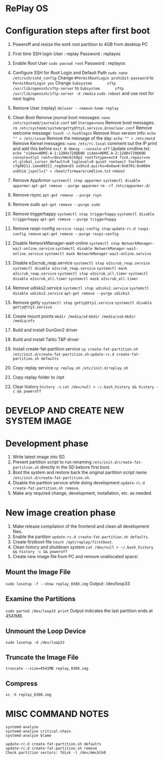 RePlay OS
=========

Configuration steps after first boot
====================================

1. Poweroff and resize the ext4 root partition to 4GB from desktop PC

2. First time SSH login
    User     : replay
    Password : replayos

3. Enable Root User
`sudo passwd root`
Password : replayos

4. Configure SSH for Root Login and Default Path
`sudo nano /etc/ssh/sshd_config`
Change `#PermitRootLogin prohibit-password` to `PermitRootLogin yes`
Change `Subsystem       sftp    /usr/lib/openssh/sftp-server` to `Subsystem       sftp    /usr/lib/openssh/sftp-server -d /media`
`sudo reboot` and use root for next logins

5. Remove User (replay)
`deluser --remove-home replay`

6. Clean Boot
Remove journal boot messages: `nano /etc/systemd/journald.conf` set `Storage=none`
Remove boot messages: `rm /etc/systemd/system/getty@tty1.service.d/noclear.conf`
Remove welcome message: `touch ~/.hushlogin`
Remove linux version info: `echo "" > /etc/issue`
Remove the message of the day: `echo "" > /etc/motd`
Remove Kernel messages: `nano /etc/rc.local` comment out the IP print and add this before `exit 0`: `dmesg --console-off`
Update cmdline.txt: `echo "video=HDMI-A-1:1280x720@60D video=HDMI-A-2:1280x720@60D console=tty1 root=/dev/mmcblk0p2 rootfstype=ext4 fsck.repair=no vt.global_cursor_default=0 loglevel=0 quiet rootwait fastboot cfg80211.ieee80211_regdom=ES usbhid.quirks=0x0ae4:0x0701:0x0004 usbhid.jspoll=1" > /boot/firmware/cmdline.txt`
`reboot`

7. Remove AppArmor
`systemctl stop apparmor`
`systemctl disable apparmor`
`apt-get remove --purge apparmor`
`rm -rf /etc/apparmor.d/`

8. Remove rsync
`apt-get remove --purge rsyn`

9. Remove sudo
`apt-get remove --purge sudo`

10. Remove triggerhappy
`systemctl stop triggerhappy`
`systemctl disable triggerhappy`
`apt-get remove --purge triggerhappy`

11. Remove raspi-config
`service raspi-config stop`
`update-rc.d raspi-config remove`
`apt-get remove --purge raspi-config`

12. Disable NetworkManager-wait-online
`systemctl stop NetworkManager-wait-online.service`
`systemctl disable NetworkManager-wait-online.service`
`systemctl mask NetworkManager-wait-online.service`

13. Disable e2scrub_reap.service
`systemctl stop e2scrub_reap.service`
`systemctl disable e2scrub_reap.service`
`systemctl mask e2scrub_reap.service`
`systemctl stop e2scrub_all.timer`
`systemctl disable e2scrub_all.timer`
`systemctl mask e2scrub_all.timer`

14. Remove udisks2.service
`systemctl stop udisks2.service`
`systemctl disable udisks2.service`
`apt-get remove --purge udisks2`

15. Remove getty
`systemctl stop getty@tty1.service`
`systemctl disable getty@tty1.service`

16. Create mount points
`mkdir /media/sd`
`mkdir /media/usb`
`mkdir /media/nfs`

17. Build and install GunGon2 driver
18. Build and install Tatito T&P driver

19. Install create-fat-partition service
`cp create-fat-partition.sh /etc/init.d/create-fat-partition.sh`
`update-rc.d create-fat-partition.sh defaults`

20. Copy replay service
`cp replay.sh /etc/init.d/replay.sh`

21. Copy replay folder to /opt

22. Clear history
`history -c`
`cat /dev/null > ~/.bash_history && history -c && poweroff`

DEVELOP AND CREATE NEW SYSTEM IMAGE
===================================

# Development phase

1. Write latest image into SD.
2. Prevent partition script to run renaming `/etc/init.d/create-fat-partition.sh` directly in the SD bebore first boot.
3. Boot the system and restore back the original partition script name `/etc/init.d/create-fat-partition.sh`.
4. Disable the partiton service while doing development `update-rc.d create-fat-partition.sh remove`.
5. Make any required change, development, installation, etc. as needed.

# New image creation phase

1. Make release compilation of the frontend and clean all development files.
2. Enable the partiton `update-rc.d create-fat-partition.sh defaults`.
3. Create firstboot file `touch /opt/replay/firstboot`.
4. Clean history and shutdown system `cat /dev/null > ~/.bash_history && history -c && poweroff`
5. Create new image file from PC and remove unallocated space:

## Mount the Image File
`sudo losetup -f --show replay_0380.img`
Output: /dev/loop33

## Examine the Partitions
`sudo parted /dev/loop33 print`
Output indicates the last partition ends at 4541MB.

## Unmount the Loop Device
`sudo losetup -d /dev/loop33`

## Truncate the Image File
`truncate --size=4541MB replay_0380.img`

## Compress
`xz -k replay_0380.img`

MISC COMMAND NOTES
==================
```
systemd-analyze
systemd-analyze critical-chain
systemd-analyze blame

update-rc.d create-fat-partition.sh defaults
update-rc.d create-fat-partition.sh remove
Check partition sectors: fdisk -l /dev/mmcblk0
```